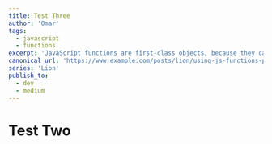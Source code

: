 ```yaml
---
title: Test Three
author: 'Omar'
tags:
  - javascript
  - functions
excerpt: 'JavaScript functions are first-class objects, because they can have properties and methods just like any other object'
canonical_url: 'https://www.example.com/posts/lion/using-js-functions-properties'
series: 'Lion'
publish_to:
  - dev
  - medium
---
```


# Test Two
